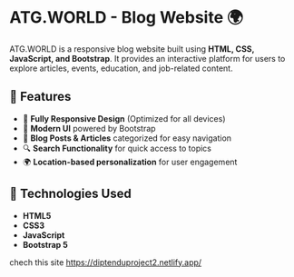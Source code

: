 # ATG.WORLD - Blog Website 🌍

ATG.WORLD is a responsive blog website built using **HTML, CSS, JavaScript, and Bootstrap**. It provides an interactive platform for users to explore articles, events, education, and job-related content.

## 📌 Features
- 📱 **Fully Responsive Design** (Optimized for all devices)
- 🎨 **Modern UI** powered by Bootstrap
- 📝 **Blog Posts & Articles** categorized for easy navigation
- 🔍 **Search Functionality** for quick access to topics
- 🌍 **Location-based personalization** for user engagement

## 🚀 Technologies Used
- **HTML5**
- **CSS3**
- **JavaScript**
- **Bootstrap 5**




chech this site https://diptenduproject2.netlify.app/
